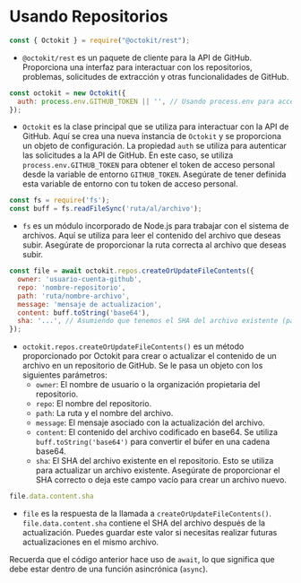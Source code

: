 # Usando Repositorios

```javascript
const { Octokit } = require("@octokit/rest");
```
- `@octokit/rest` es un paquete de cliente para la API de GitHub. Proporciona una interfaz para interactuar con los repositorios, problemas, solicitudes de extracción y otras funcionalidades de GitHub.

```javascript
const octokit = new Octokit({
  auth: process.env.GITHUB_TOKEN || '', // Usando process.env para acceder a la variable de entorno GITHUB_TOKEN
});
```
- `Octokit` es la clase principal que se utiliza para interactuar con la API de GitHub. Aquí se crea una nueva instancia de `Octokit` y se proporciona un objeto de configuración. La propiedad `auth` se utiliza para autenticar las solicitudes a la API de GitHub. En este caso, se utiliza `process.env.GITHUB_TOKEN` para obtener el token de acceso personal desde la variable de entorno `GITHUB_TOKEN`. Asegúrate de tener definida esta variable de entorno con tu token de acceso personal.

```javascript
const fs = require('fs');
const buff = fs.readFileSync('ruta/al/archivo');
```
- `fs` es un módulo incorporado de Node.js para trabajar con el sistema de archivos. Aquí se utiliza para leer el contenido del archivo que deseas subir. Asegúrate de proporcionar la ruta correcta al archivo que deseas subir.

```javascript
const file = await octokit.repos.createOrUpdateFileContents({
  owner: 'usuario-cuenta-github',
  repo: 'nombre-repositorio',
  path: 'ruta/nombre-archivo',
  message: 'mensaje de actualizacion',
  content: buff.toString('base64'),
  sha: '...', // Asumiendo que tenemos el SHA del archivo existente (para actualizar)
});
```
- `octokit.repos.createOrUpdateFileContents()` es un método proporcionado por Octokit para crear o actualizar el contenido de un archivo en un repositorio de GitHub. Se le pasa un objeto con los siguientes parámetros:
  - `owner`: El nombre de usuario o la organización propietaria del repositorio.
  - `repo`: El nombre del repositorio.
  - `path`: La ruta y el nombre del archivo.
  - `message`: El mensaje asociado con la actualización del archivo.
  - `content`: El contenido del archivo codificado en base64. Se utiliza `buff.toString('base64')` para convertir el búfer en una cadena base64.
  - `sha`: El SHA del archivo existente en el repositorio. Esto se utiliza para actualizar un archivo existente. Asegúrate de proporcionar el SHA correcto o deja este campo vacío para crear un archivo nuevo.

```javascript
file.data.content.sha
```
- `file` es la respuesta de la llamada a `createOrUpdateFileContents()`. `file.data.content.sha` contiene el SHA del archivo después de la actualización. Puedes guardar este valor si necesitas realizar futuras actualizaciones en el mismo archivo.

Recuerda que el código anterior hace uso de `await`, lo que significa que debe estar dentro de una función asincrónica (`async`).
